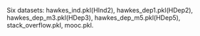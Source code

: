 Six datasets: hawkes_ind.pkl(HInd2), hawkes_dep1.pkl(HDep2), hawkes_dep_m3.pkl(HDep3), hawkes_dep_m5.pkl(HDep5), stack_overflow.pkl, mooc.pkl.
